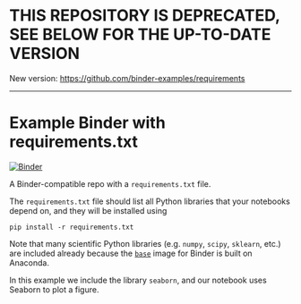# THIS REPOSITORY IS DEPRECATED, SEE BELOW FOR THE UP-TO-DATE VERSION

New version: https://github.com/binder-examples/requirements

---

# Example Binder with requirements.txt

[![Binder](http://mybinder.org/badge.svg)](http://mybinder.org/repo/binder-project/example-requirements)

A Binder-compatible repo with a `requirements.txt` file.

The `requirements.txt` file should list all Python libraries that your notebooks depend on, and they will be installed using

```
pip install -r requirements.txt
```

Note that many scientific Python libraries (e.g. `numpy`, `scipy`, `sklearn`, etc.) are included already because the [`base`](https://github.com/binder-project/binder-build-core/blob/master/images/base/Dockerfile) image for Binder is built on Anaconda.

In this example we include the library `seaborn`, and our notebook uses Seaborn to plot a figure.

